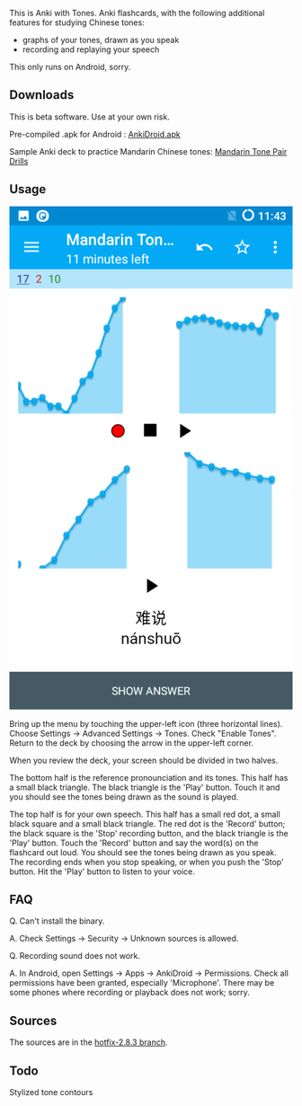 
This is Anki with Tones. Anki flashcards, with the following additional features for studying Chinese tones:

- graphs of your tones, drawn as you speak 
- recording and replaying your speech

This only runs on Android, sorry.

Downloads
---------
This is beta software. Use at your own risk.

Pre-compiled .apk for Android : [AnkiDroid.apk](https://github.com/koendv/Anki-Android/raw/hotfix-2.8.3/release/AnkiDroid-debug.apk)

Sample Anki deck to practice Mandarin Chinese tones:  [Mandarin Tone Pair Drills](https://ankiweb.net/shared/info/699329711)

Usage
-----

![Screenshot](https://raw.githubusercontent.com/koendv/Anki-Android/hotfix-2.8.3/docs/nanshuo.png)

Bring up the menu by touching the upper-left icon (three horizontal lines). Choose Settings -> Advanced Settings -> Tones. Check "Enable Tones". Return to the deck by choosing the arrow in the upper-left corner.

When you review the deck, your screen should be divided in two halves. 

The bottom half is the reference pronounciation and its tones. This half has a small black triangle. The black triangle is the 'Play' button. Touch it and you should see the tones being drawn as the sound is played.

The top half is for your own speech. This half has a small red dot, a small black square and a small black triangle. The red dot is the 'Record' button; the black square is the 'Stop' recording button, and the black triangle is the 'Play' button. Touch the 'Record' button and say the word(s) on the flashcard out loud. You should see the tones being drawn as you speak. The recording ends when you stop speaking, or when you push the 'Stop' button. Hit the 'Play' button to listen to your voice.

FAQ
---

Q. Can't install the binary.

A. Check Settings -> Security -> Unknown sources is allowed.

Q. Recording sound does not work.

A. In Android, open Settings -> Apps -> AnkiDroid -> Permissions. Check all permissions have been granted, especially 'Microphone'. There may be some phones where recording or playback does not work; sorry. 

Sources
-------

The sources are in the [hotfix-2.8.3 branch](https://github.com/koendv/Anki-Android/tree/hotfix-2.8.3).

Todo
----
Stylized tone contours


